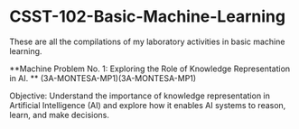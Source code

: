 # CSST-102-Basic-Machine-Learning

These are all the compilations of my laboratory activities in basic machine learning.

**Machine Problem No. 1: Exploring the Role of Knowledge Representation in AI. **
(3A-MONTESA-MP1)(3A-MONTESA-MP1)

Objective: 
Understand the importance of knowledge representation in Artificial Intelligence (AI) and explore how it 
enables AI systems to reason, learn, and make decisions.


